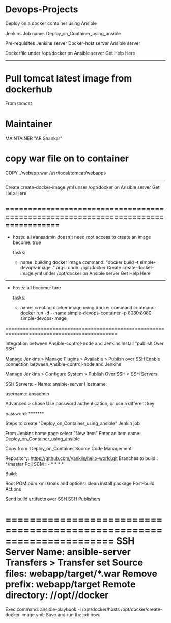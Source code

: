 # Devops-Projects


Deploy on a docker container using Ansible

Jenkins Job name: Deploy_on_Container_using_ansible

Pre-requisites
Jenkins server
Docker-host server
Ansible server

Dockerfile under /opt/docker on Ansible server Get Help Here

------------------------------------------------------------------------------
# Pull tomcat latest image from dockerhub 
From tomcat
# Maintainer
MAINTAINER "AR Shankar" 

# copy war file on to container 
COPY ./webapp.war /usr/local/tomcat/webapps

---------------------------------------------------------------------------------
Create create-docker-image.yml unser /opt/docker on Ansible server Get Help Here

==================================================================================
---
- hosts: all
  #ansadmin doesn't need root access to create an image
  become: true 

  tasks:
  - name: building docker image
    command: "docker build -t simple-devops-image ." 
    args:
      chdir: /opt/docker
Create create-docker-image.yml under /opt/docker on Ansible server Get Help Here
---
- hosts: all
  become: ture

  tasks:
  - name: creating docker image using docker command
    command: docker run -d --name simple-devops-container -p 8080:8080 simple-devops-image
    
    
============================================================================================

Integration between Ansible-control-node and Jenkins
Install "publish Over SSH"

Manage Jenkins > Manage Plugins > Available > Publish over SSH
Enable connection between Ansible-control-node and Jenkins

Manage Jenkins > Configure System > Publish Over SSH > SSH Servers

SSH Servers: - Name: ansible-server
Hostname:<ServerIP>

username: ansadmin

Advanced > chose Use password authentication, or use a different key

password: *******

Steps to create "Deploy_on_Container_using_ansible" Jenkin job

From Jenkins home page select "New Item"
Enter an item name: Deploy_on_Container_using_ansible

Copy from: Deploy_on_Container
Source Code Management:

Repository: https://github.com/yankils/hello-world.git
Branches to build : */master
Poll SCM : - * * * *

Build:

Root POM:pom.xml
Goals and options: clean install package
Post-build Actions

Send build artifacts over SSH
SSH Publishers

======================================================================
SSH Server Name: ansible-server
Transfers > Transfer set
Source files: webapp/target/*.war
Remove prefix: webapp/target
Remote directory: //opt//docker
========================================================================

Exec command:
ansible-playbook -i /opt/docker/hosts /opt/docker/create-docker-image.yml;
Save and run the job now.
